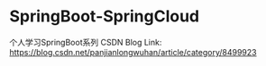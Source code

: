 # SpringBoot-SpringCloud

个人学习SpringBoot系列
CSDN Blog Link: https://blog.csdn.net/panjianlongwuhan/article/category/8499923
